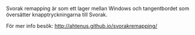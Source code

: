 Svorak remapping är som ett lager mellan Windows och tangentbordet som översätter knapptryckningarna till Svorak.

För mer info besök: http://ahtenus.github.io/svorakremapping/
